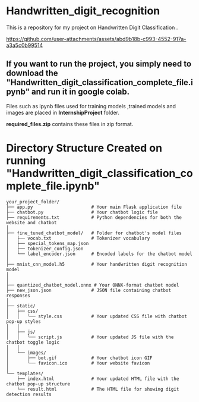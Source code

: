 # Handwritten_digit_recognition
This is a repository for my project on Handwritten Digit Classification .

https://github.com/user-attachments/assets/abd9b18b-c993-4552-917a-a3a5c0b99514

## If you want to run the project, you simply need to download the **"Handwritten_digit_classification_complete_file.ipynb"** and run it in google colab.
Files such as ipynb files used for training models ,trained models and images are placed in **InternshipProject** folder. 

**required_files.zip** contains these files in zip format.   

# Directory Structure Created on running **"Handwritten_digit_classification_complete_file.ipynb"**
```
your_project_folder/
├── app.py                      # Your main Flask application file
├── chatbot.py                  # Your chatbot logic file
├── requirements.txt            # Python dependencies for both the website and chatbot
│
├── fine_tuned_chatbot_model/   # Folder for chatbot's model files
│   ├── vocab.txt               # Tokenizer vocabulary
│   ├── special_tokens_map.json
│   ├── tokenizer_config.json
│   └── label_encoder.json      # Encoded labels for the chatbot model
│
├── mnist_cnn_model.h5          # Your handwritten digit recognition model
│   
│
├── quantized_chatbot_model.onnx # Your ONNX-format chatbot model
├── new_json.json               # JSON file containing chatbot responses
│
├── static/
│   ├── css/
│   │   └── style.css           # Your updated CSS file with chatbot pop-up styles
│   │
│   ├── js/
│   │   └── script.js           # Your updated JS file with the chatbot toggle logic
│   │
│   └── images/
│       ├── bot.gif             # Your chatbot icon GIF
│       └── favicon.ico         # Your website favicon
│
└── templates/
    ├── index.html              # Your updated HTML file with the chatbot pop-up structure
    └── result.html             # The HTML file for showing digit detection results
```
